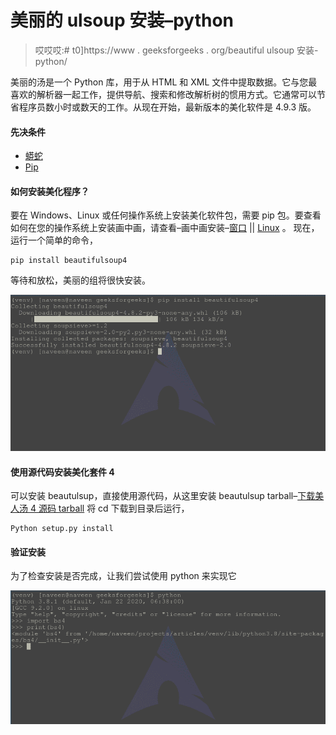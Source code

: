 # 美丽的 ulsoup 安装–python

> 哎哎哎:# t0]https://www . geeksforgeeks . org/beautiful ulsoup 安装-python/

美丽的汤是一个 Python 库，用于从 HTML 和 XML 文件中提取数据。它与您最喜欢的解析器一起工作，提供导航、搜索和修改解析树的惯用方式。它通常可以节省程序员数小时或数天的工作。从现在开始，最新版本的美化软件是 4.9.3 版。

#### 先决条件

*   [蟒蛇](https://www.geeksforgeeks.org/download-and-install-python-3-latest-version/)
*   [Pip](https://www.geeksforgeeks.org/how-to-install-pip-on-windows/) 

#### 如何安装美化程序？

要在 Windows、Linux 或任何操作系统上安装美化软件包，需要 pip 包。要查看如何在您的操作系统上安装画中画，请查看–画中画安装–[窗口](https://www.geeksforgeeks.org/how-to-install-pip-on-windows/) || [Linux](https://www.geeksforgeeks.org/how-to-install-pip-in-linux/) 。
现在，运行一个简单的命令，

```
pip install beautifulsoup4
```

等待和放松，美丽的组将很快安装。

![beautifulsoup-installation-Python](img/6b2701c8b8053e4b6dbf2a30f4a90280.png)

#### 使用源代码安装美化套件 4

可以安装 beautulsup，直接使用源代码，从这里安装 beautulsup tarball–[下载美人汤 4 源码 tarball](https://www.crummy.com/software/BeautifulSoup/bs4/download/4.0/)
将 cd 下载到目录后运行，

```
Python setup.py install
```

#### 验证安装

为了检查安装是否完成，让我们尝试使用 python
来实现它

![bs4-verification](img/ba25f5dd9c3cddc1a378e21f3e076c64.png)